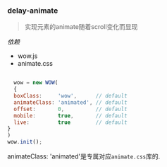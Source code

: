 ### delay-animate

> 实现元素的animate随着scroll变化而显现

*依赖*
- wow.js
- animate.css

```js

  wow = new WOW(
  {
  boxClass:     'wow',      // default
  animateClass: 'animated', // default
  offset:       0,          // default
  mobile:       true,       // default
  live:         true        // default
}
)
wow.init();

```
animateClass: 'animated'是专属对应`animate.css`库的.
